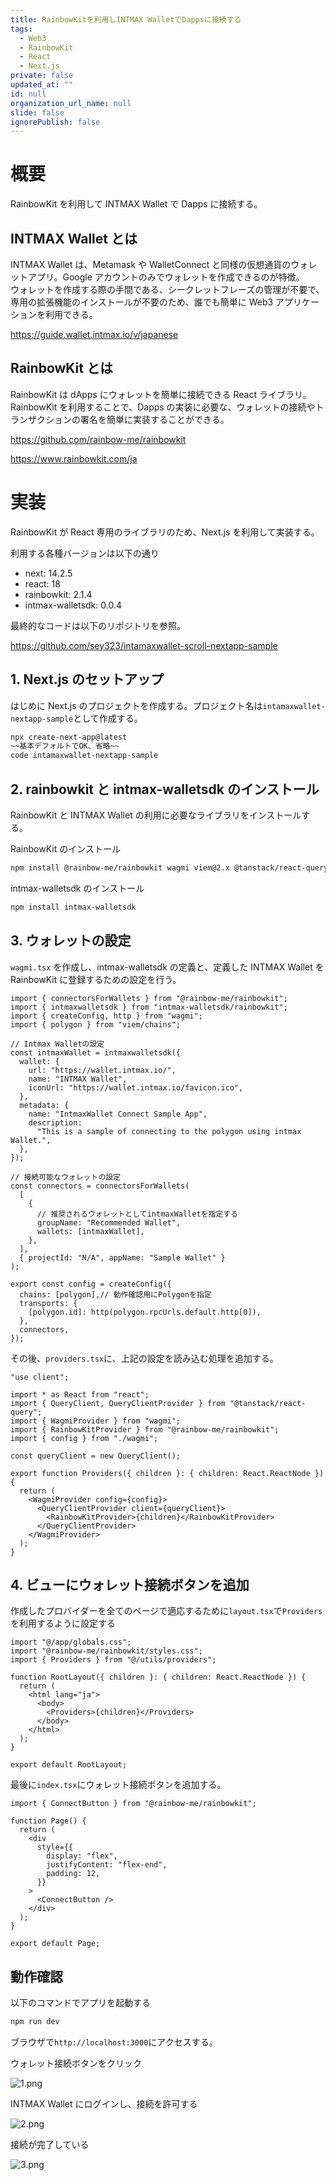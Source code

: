 ```yaml
---
title: RainbowKitを利用しINTMAX WalletでDappsに接続する
tags:
  - Web3
  - RainbowKit
  - React
  - Next.js
private: false
updated_at: ""
id: null
organization_url_name: null
slide: false
ignorePublish: false
---
```


# 概要

RainbowKit を利用して INTMAX Wallet で Dapps に接続する。

## INTMAX Wallet とは

INTMAX Wallet は、Metamask や WalletConnect と同様の仮想通貨のウォレットアプリ。Google アカウントのみでウォレットを作成できるのが特徴。  
ウォレットを作成する際の手間である、シークレットフレーズの管理が不要で、専用の拡張機能のインストールが不要のため、誰でも簡単に Web3 アプリケーションを利用できる。

https://guide.wallet.intmax.io/v/japanese

## RainbowKit とは

RainbowKit は dApps にウォレットを簡単に接続できる React ライブラリ。  
RainbowKit を利用することで、Dapps の実装に必要な、ウォレットの接続やトランザクションの署名を簡単に実装することができる。

https://github.com/rainbow-me/rainbowkit

https://www.rainbowkit.com/ja

# 実装

RainbowKit が React 専用のライブラリのため、Next.js を利用して実装する。

利用する各種バージョンは以下の通り

- next: 14.2.5
- react: 18
- rainbowkit: 2.1.4
- intmax-walletsdk: 0.0.4

最終的なコードは以下のリポジトリを参照。

https://github.com/sey323/intamaxwallet-scroll-nextapp-sample

## 1. Next.js のセットアップ

はじめに Next.js のプロジェクトを作成する。プロジェクト名は`intamaxwallet-nextapp-sample`として作成する。

```bash
npx create-next-app@latest
~~基本デフォルトでOK、省略~~
code intamaxwallet-nextapp-sample
```

## 2. rainbowkit と intmax-walletsdk のインストール

RainbowKit と INTMAX Wallet の利用に必要なライブラリをインストールする。

RainbowKit のインストール

```bash
npm install @rainbow-me/rainbowkit wagmi viem@2.x @tanstack/react-query
```

intmax-walletsdk のインストール

```bash
npm install intmax-walletsdk
```

## 3. ウォレットの設定

`wagmi.tsx` を作成し、intmax-walletsdk の定義と、定義した INTMAX Wallet を RainbowKit に登録するための設定を行う。

```tsx:utils/wagmi.tsx
import { connectorsForWallets } from "@rainbow-me/rainbowkit";
import { intmaxwalletsdk } from "intmax-walletsdk/rainbowkit";
import { createConfig, http } from "wagmi";
import { polygon } from "viem/chains";

// Intmax Walletの設定
const intmaxWallet = intmaxwalletsdk({
  wallet: {
    url: "https://wallet.intmax.io/",
    name: "INTMAX Wallet",
    iconUrl: "https://wallet.intmax.io/favicon.ico",
  },
  metadata: {
    name: "IntmaxWallet Connect Sample App",
    description:
      "This is a sample of connecting to the polygon using intmax Wallet.",
  },
});

// 接続可能なウォレットの設定
const connectors = connectorsForWallets(
  [
    {
      // 推奨されるウォレットとしてintmaxWalletを指定する
      groupName: "Recommended Wallet",
      wallets: [intmaxWallet],
    },
  ],
  { projectId: "N/A", appName: "Sample Wallet" }
);

export const config = createConfig({
  chains: [polygon],// 動作確認用にPolygonを指定
  transports: {
    [polygon.id]: http(polygon.rpcUrls.default.http[0]),
  },
  connectors,
});

```

その後、`providers.tsx`に、上記の設定を読み込む処理を追加する。

```tsx:utils/providers.tsx
"use client";

import * as React from "react";
import { QueryClient, QueryClientProvider } from "@tanstack/react-query";
import { WagmiProvider } from "wagmi";
import { RainbowKitProvider } from "@rainbow-me/rainbowkit";
import { config } from "./wagmi";

const queryClient = new QueryClient();

export function Providers({ children }: { children: React.ReactNode }) {
  return (
    <WagmiProvider config={config}>
      <QueryClientProvider client={queryClient}>
        <RainbowKitProvider>{children}</RainbowKitProvider>
      </QueryClientProvider>
    </WagmiProvider>
  );
}
```

## 4. ビューにウォレット接続ボタンを追加

作成したプロバイダーを全てのページで適応するために`layout.tsx`で`Providers`を利用するように設定する

```tsx:app/layout.tsx
import "@/app/globals.css";
import "@rainbow-me/rainbowkit/styles.css";
import { Providers } from "@/utils/providers";

function RootLayout({ children }: { children: React.ReactNode }) {
  return (
    <html lang="ja">
      <body>
        <Providers>{children}</Providers>
      </body>
    </html>
  );
}

export default RootLayout;
```

最後に`index.tsx`にウォレット接続ボタンを追加する。

```tsx:app/page.tsx
import { ConnectButton } from "@rainbow-me/rainbowkit";

function Page() {
  return (
    <div
      style={{
        display: "flex",
        justifyContent: "flex-end",
        padding: 12,
      }}
    >
      <ConnectButton />
    </div>
  );
}

export default Page;
```

## 動作確認

以下のコマンドでアプリを起動する

```bash
npm run dev
```

ブラウザで`http://localhost:3000`にアクセスする。

ウォレット接続ボタンをクリック

![1.png](https://qiita-image-store.s3.ap-northeast-1.amazonaws.com/0/163680/94b7b236-3088-c2df-ee92-18d0d6380ce6.png)

INTMAX Wallet にログインし、接続を許可する

![2.png](https://qiita-image-store.s3.ap-northeast-1.amazonaws.com/0/163680/a52cd806-588e-8116-6924-8229d5adcd77.png)

接続が完了している

![3.png](https://qiita-image-store.s3.ap-northeast-1.amazonaws.com/0/163680/8adcbf50-9cd0-e25a-f85a-073e26e9e952.png)
